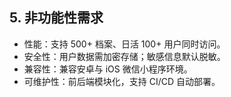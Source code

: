 ## 5. 非功能性需求
- 性能：支持 500+ 档案、日活 100+ 用户同时访问。
- 安全性：用户数据需加密存储；敏感信息默认脱敏。
- 兼容性：兼容安卓与 iOS 微信小程序环境。
- 可维护性：前后端模块化，支持 CI/CD 自动部署。

